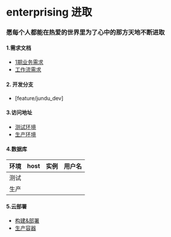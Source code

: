 # enterprising 进取
### 愿每个人都能在热爱的世界里为了心中的那方天地不断进取

#### 1.需求文档
+ [1期业务需求]()
+ [工作流需求]()

#### 2. 开发分支
+ [feature/jundu_dev]

#### 3.访问地址
+ [测试环境]()
+ [生产环境]()


#### 4.数据库

|  环境   | host  | 实例 |用户名|
|  ----  | ----  | ---- |---- |
| 测试  |  | |  | 
| 生产  |  |  | |

#### 5.云部署
+ [构建&部署](k8s)
+ [生产容器](https://www.runoob.com/docker/docker-container-usage.html)
